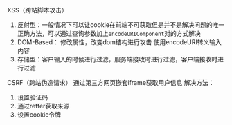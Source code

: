 XSS（跨站脚本攻击）
1. 反射型：一般情况下可以让cookie在前端不可获取但是并不是解决问题的唯一正确方法，可以通过查询参数加上`encodeURIComponent`对的方式解决
2. DOM-Based： 修改属性，改变dom结构进行攻击 使用encodeURI转义输入内容
3. 存储型：客户输入的时候进行过滤，服务端接收时进行过滤，客户端接收时进行过滤

CSRF（跨站伪造请求）
通过第三方网页嵌套iframe获取用户信息
解决方法：
1. 设置验证码
2. 通过reffer获取来源
3. 设置cookie令牌